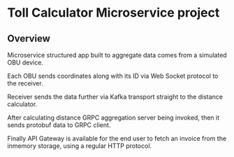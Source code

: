 # Toll Calculator Microservice project

## Overview

Microservice structured app built to aggregate data comes from a simulated OBU device.

Each OBU sends coordinates along with its ID via Web Socket protocol to the receiver.

Receiver sends the data further via Kafka transport straight to the distance calculator.

After calculating distance GRPC aggregation server being invoked, then it sends protobuf data to GRPC client.

Finally API Gateway is available for the end user to fetch an invoice from the inmemory storage, using a regular HTTP protocol.

